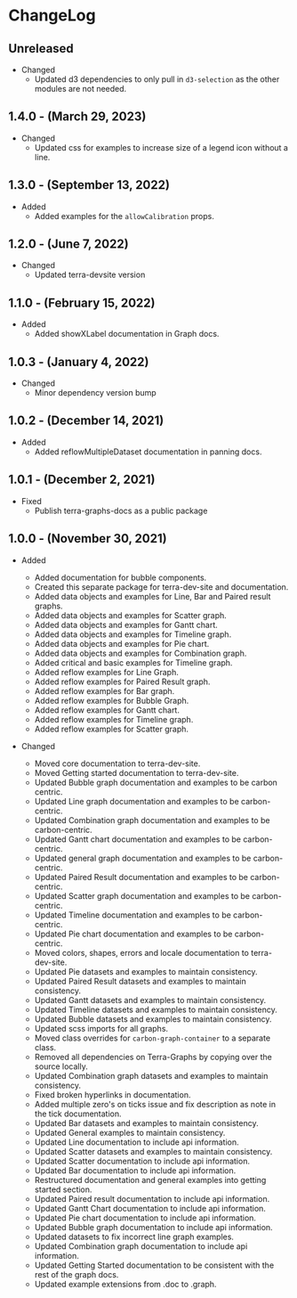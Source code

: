 # ChangeLog

## Unreleased

* Changed
  * Updated d3 dependencies to only pull in `d3-selection` as the other modules are not needed.

## 1.4.0 - (March 29, 2023)

* Changed
  * Updated css for examples to increase size of a legend icon without a line.

## 1.3.0 - (September 13, 2022)

* Added
  * Added examples for the `allowCalibration` props.

## 1.2.0 - (June 7, 2022)

* Changed
  * Updated terra-devsite version

## 1.1.0 - (February 15, 2022)

* Added
  * Added showXLabel documentation in Graph docs.

## 1.0.3 - (January 4, 2022)

* Changed
  * Minor dependency version bump

## 1.0.2 - (December 14, 2021)

* Added
  * Added reflowMultipleDataset documentation in panning docs.

## 1.0.1 - (December 2, 2021)

* Fixed
  * Publish terra-graphs-docs as a public package

## 1.0.0 - (November 30, 2021)

* Added
  * Added documentation for bubble components.
  * Created this separate package for terra-dev-site and documentation.
  * Added data objects and examples for Line, Bar and Paired result graphs.
  * Added data objects and examples for Scatter graph.
  * Added data objects and examples for Gantt chart.
  * Added data objects and examples for Timeline graph.
  * Added data objects and examples for Pie chart.
  * Added data objects and examples for Combination graph.
  * Added critical and basic examples for Timeline graph.
  * Added reflow examples for Line Graph.
  * Added reflow examples for Paired Result graph.
  * Added reflow examples for Bar graph.
  * Added reflow examples for Bubble Graph.
  * Added reflow examples for Gantt chart.
  * Added reflow examples for Timeline graph.
  * Added reflow examples for Scatter graph. 

* Changed
  * Moved core documentation to terra-dev-site.
  * Moved Getting started documentation to terra-dev-site.
  * Updated Bubble graph documentation and examples to be carbon centric.
  * Updated Line graph documentation and examples to be carbon-centric.
  * Updated Combination graph documentation and examples to be carbon-centric.
  * Updated Gantt chart documentation and examples to be carbon-centric.
  * Updated general graph documentation and examples to be carbon-centric.
  * Updated Paired Result documentation and examples to be carbon-centric.
  * Updated Scatter graph documentation and examples to be carbon-centric.
  * Updated Timeline documentation and examples to be carbon-centric.
  * Updated Pie chart documentation and examples to be carbon-centric.
  * Moved colors, shapes, errors and locale documentation to terra-dev-site.
  * Updated Pie datasets and examples to maintain consistency.
  * Updated Paired Result datasets and examples to maintain consistency.
  * Updated Gantt datasets and examples to maintain consistency.
  * Updated Timeline datasets and examples to maintain consistency.
  * Updated Bubble datasets and examples to maintain consistency.
  * Updated scss imports for all graphs.
  * Moved class overrides for `carbon-graph-container` to a separate class.
  * Removed all dependencies on Terra-Graphs by copying over the source locally.
  * Updated Combination graph datasets and examples to maintain consistency.
  * Fixed broken hyperlinks in documentation.
  * Added multiple zero's on ticks issue and fix description as note in the tick documentation.
  * Updated Bar datasets and examples to maintain consistency.
  * Updated General examples to maintain consistency.
  * Updated Line documentation to include api information.
  * Updated Scatter datasets and examples to maintain consistency.
  * Updated Scatter documentation to include api information.
  * Updated Bar documentation to include api information.
  * Restructured documentation and general examples into getting started section.
  * Updated Paired result documentation to include api information.
  * Updated Gantt Chart documentation to include api information.
  * Updated Pie chart documentation to include api information.
  * Updated Bubble graph documentation to include api information.
  * Updated datasets to fix incorrect line graph examples.
  * Updated Combination graph documentation to include api information.
  * Updated Getting Started documentation to be consistent with the rest of the graph docs.
  * Updated example extensions from .doc to .graph.
